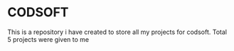 # CODSOFT
This is a repository i have created to store all my projects for codsoft.
Total 5 projects were given to me
